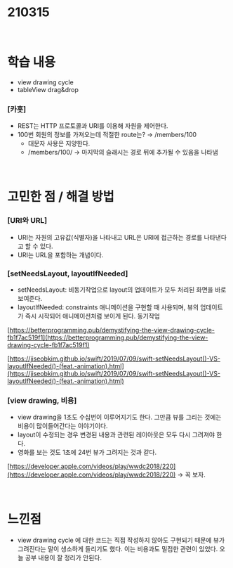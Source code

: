 # 210315

<br>

# 학습 내용

- view drawing cycle
- tableView drag&drop

### [카훗]

- REST는 HTTP 프로토콜과 URI를 이용해 자원을 제어한다.
- 100번 회원의 정보를 가져오는데 적절한 route는? → /members/100
    - 대문자 사용은 지양한다.
    - /members/100/ → 마지막의 슬래시는 경로 뒤에 추가될 수 있음을 나타냄
    
<br>

# 고민한  점 / 해결 방법

### [URI와  URL]

- URI는 자원의 고유값(식별자)을 나타내고 URL은 URI에 접근하는 경로를  나타낸다고 할 수 있다.
- URI는 URL을 포함하는 개념이다.

### [setNeedsLayout, layoutIfNeeded]

- setNeedsLayout: 비동기작업으로 layout의 업데이트가 모두 처리된 화면을 바로 보여준다.
- layoutIfNeeded: constraints 애니메이션을 구현할 때 사용되며, 뷰의 업데이트가 즉시 시작되어 애니메이션처럼 보이게 된다. 동기작업

[https://betterprogramming.pub/demystifying-the-view-drawing-cycle-fb1f7ac519f1](https://betterprogramming.pub/demystifying-the-view-drawing-cycle-fb1f7ac519f1)

[https://jiseobkim.github.io/swift/2019/07/09/swift-setNeedsLayout()-VS-layoutIfNeeded()-(feat.-animation).html](https://jiseobkim.github.io/swift/2019/07/09/swift-setNeedsLayout()-VS-layoutIfNeeded()-(feat.-animation).html)

### [view drawing, 비용]

- view drawing을 1초도 수십번이 이루어지기도 한다. 그만큼 뷰를 그리는 것에는  비용이  많이들어간다는 이야기이다.
- layout이 수정되는  경우 변경된 내용과 관련된 레이아웃은 모두 다시 그려져야 한다.
- 영화를 보는 것도 1초에 24번 뷰가 그려지는 것과 같다.

[https://developer.apple.com/videos/play/wwdc2018/220](https://developer.apple.com/videos/play/wwdc2018/220) → 꼭 보자.

<br>

# 느낀점

- view drawing cycle 에 대한 코드는 직접 작성하지 않아도 구현되기 때문에 뷰가 그려진다는 말이 생소하게 들리기도 했다. 이는 비용과도 밀접한 관련이 있었다. 오늘 공부 내용이 잘 정리가 안된다.

<br>
